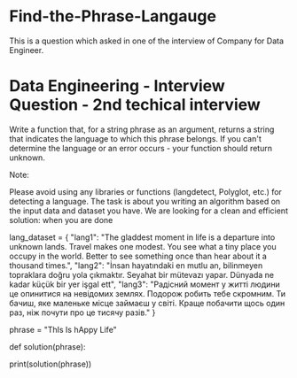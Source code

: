 # Find-the-Phrase-Langauge
This is a question which asked in one of the interview of Company for Data Engineer. 

# Data Engineering - Interview Question - 2nd techical interview
 
Write a function that, for a string phrase as an argument, returns a string that indicates the language to which this phrase belongs.
If you can't determine the language or an error occurs - your function should return unknown.
 
Note:
 
Please avoid using any libraries or functions (langdetect, Polyglot, etc.) for detecting a language.
The task is about you writing an algorithm based on the input data and dataset you have.
We are looking for a clean and efficient solution: when you are done
 
lang_dataset = {
        "lang1": "The gladdest moment in life is a departure into unknown lands. Travel makes one modest. You see what a tiny place you occupy in the world. Better to see something once than hear about it a thousand times.",
        "lang2": "İnsan hayatındaki en mutlu an, bilinmeyen topraklara doğru yola çıkmaktır. Seyahat bir mütevazı yapar. Dünyada ne kadar küçük bir yer işgal ett",
        "lang3": "Радісний момент у житті людини це опинитися на невідомих землях. Подорож робить тебе скромним. Ти бачиш, яке маленьке місце займаєш у світі. Краще побачити щось один раз, ніж почути про це тисячу разів."
}
 
phrase = "ThIs Is hAppy Life"
 
def solution(phrase):
  
 
print(solution(phrase))
